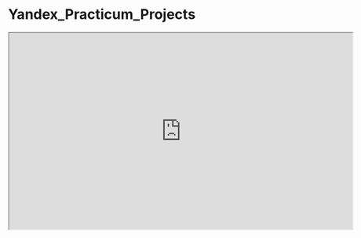 # Yandex_Practicum_Projects
<iframe src="https://github.com/PavelMalykh/Yandex_Practicum_Projects/blob/main/Certificate/Pavel%20Malykh_20232DSB00007.pdf" width="700" height="400"></iframe>
